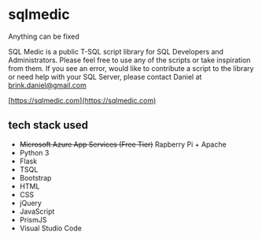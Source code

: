 # sqlmedic
Anything can be fixed

SQL Medic is a public T-SQL script library for SQL Developers and Administrators. Please feel free to use any of the scripts or take inspiration from them. If you see an error, would like to contribute a script to the library or need help with your SQL Server, please contact Daniel at brink.daniel@gmail.com


[https://sqlmedic.com](https://sqlmedic.com)

			
## tech stack used
* ~~Microsoft Azure App Services (Free Tier)~~ Rapberry Pi + Apache
* Python 3
* Flask
* TSQL
* Bootstrap
* HTML
* CSS
* jQuery
* JavaScript
* PrismJS
* Visual Studio Code
